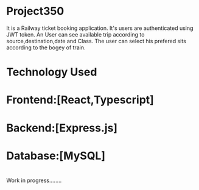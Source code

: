 # Project350
It is a Railway ticket booking application. It's users are authenticated using JWT token. An User can see available trip according to source,destination,date and Class.
The user can select his prefered sits according to the bogey of train.
# Technology Used
# Frontend:[React,Typescript]
# Backend:[Express.js]
# Database:[MySQL]
#
Work in progress........

